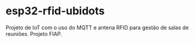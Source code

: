 # esp32-rfid-ubidots
Projeto de IoT com o uso do MQTT e antena RFID para gestão de salas de reuniões. Projeto FIAP.
